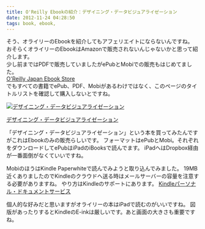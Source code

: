 ```yaml
---
title: O'Reilly Ebookの紹介：デザイニング・データビジュアライゼーション
date: 2012-11-24 04:28:50
tags: book, ebook,
---
```


そう、オライリーのEbookを紹介してもアフェリエイトにならないんですね。<br>
おそらくオライリーのEbookはAmazonで販売されないんじゃないかと思って紹介します。<br>
少し前まではPDFで販売していましたがePubとMobiでの販売もはじめてました。<br>
<a href="http://www.oreilly.co.jp/ebook/">O'Reilly Japan Ebook Store</a><br>
でもすべての書籍でePub、PDF、Mobiがあるわけではなく、このページのタイトルリストを確認して購入しないとですね。

<div class="ebook-wrapper">
<p class="ebook-image">
<a href="http://www.oreilly.co.jp/books/9784873115429/"><img src="http://www.oreilly.co.jp/books/images/picture978-4-87311-542-9.gif" alt="デザイニング・データビジュアライゼーション" /></a>
</p>
<p class="ebook-text">
<a href="http://www.oreilly.co.jp/books/9784873115429/">デザイニング・データビジュアライゼーション</a>
</p>
</div>





「デザイニング・データビジュアライゼーション」という本を買ってみたんですがこれはEbookのみの販売らしいです。
フォーマットはePubとMobi。それぞれをダウンロードしてePubはiPadのiBooksで読んでます。
iPadへはDropbox経由が一番面倒がなくていいですね。

MobiのほうはKindle Paperwhiteで読んでみようと取り込んでみました。
19MB近くありましたのでKindleのクラウドへ送る時はメールサーバーの容量を注意する必要がありますね。
やり方はKindleのサポートにあります。
<a href="http://www.amazon.co.jp/gp/help/customer/display.html?ie=UTF8&nodeId=201017480">Kindleパーソナル・ドキュメントサービス</a>

個人的な好みだと思いますがオライリーの本はiPadで読むのがいいですね。
図版があったりするとKindleのE-inkは厳しいです。あと画面の大きさも重要ですね。

